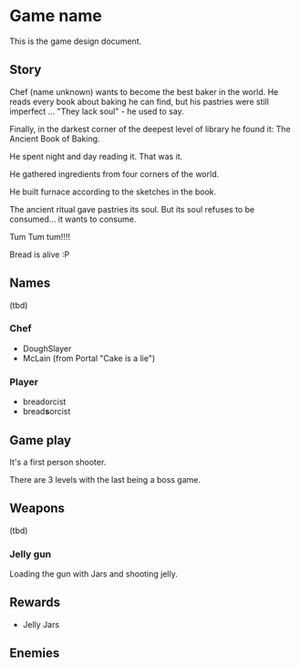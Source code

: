 # Game name

This is the game design document.

## Story

Chef (name unknown) wants to become the best baker in the world. He reads every book about baking he can find, but his pastries were still imperfect ... "They lack soul" - he used to say.

Finally, in the darkest corner of the deepest level of library he found it: The Ancient Book of Baking.

He spent night and day reading it. That was it.

He gathered ingredients from four corners of the world.

He built furnace according to the sketches in the book.

The ancient ritual gave pastries its soul. But its soul refuses to be consumed... it wants to consume.

Tum Tum tum!!!!

Bread is alive :P

## Names

(tbd)

### Chef

- DoughSlayer
- McLain (from Portal "Cake is a lie")

### Player

- breadorcist
- bread**s**orcist

## Game play

It's a first person shooter.

There are 3 levels with the last being a boss game.

## Weapons

(tbd)

### Jelly gun

Loading the gun with Jars and shooting jelly.

## Rewards

- Jelly Jars

## Enemies

